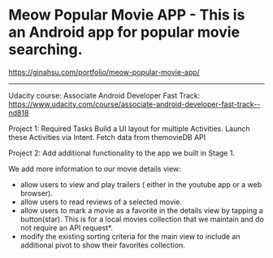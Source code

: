 # Meow Popular Movie APP - This is an Android app for popular movie searching.
https://ginahsu.com/portfolio/meow-popular-movie-app/

--------------------------------------------------------------------------------------------------------------------------

Udacity course: Associate Android Developer Fast Track: 
https://www.udacity.com/course/associate-android-developer-fast-track--nd818

Project 1:
  Required Tasks
  Build a UI layout for multiple Activities.
  Launch these Activities via Intent.
  Fetch data from themovieDB API

Project 2:
Add additional functionality to the app we built in Stage 1.

  We add more information to our movie details view:
  - allow users to view and play trailers ( either in the youtube app or a web browser).
  - allow users to read reviews of a selected movie.
  - allow users to mark a movie as a favorite in the details view by tapping a button(star). This is for a local movies collection that we maintain and do not require an API request*.
  - modify the existing sorting criteria for the main view to include an additional pivot to show their favorites collection.
  

